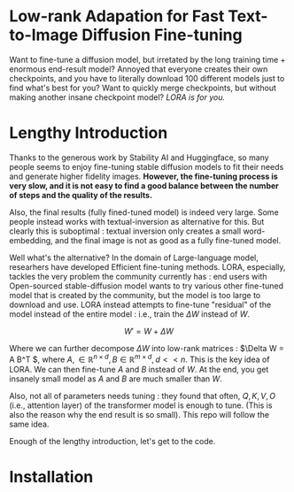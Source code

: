 # Low-rank Adapation for Fast Text-to-Image Diffusion Fine-tuning

Want to fine-tune a diffusion model, but irretated by the long training time + enormous end-result model? Annoyed that everyone creates their own checkpoints, and you have to literally download 100 different models just to find what's best for you? Want to quickly merge checkpoints, but without making another insane checkpoint model? _LORA is for you._

# Lengthy Introduction

Thanks to the generous work by Stability AI and Huggingface, so many people seems to enjoy fine-tuning stable diffusion models to fit their needs and generate higher fidelity images. **However, the fine-tuning process is very slow, and it is not easy to find a good balance between the number of steps and the quality of the results.**

Also, the final results (fully fined-tuned model) is indeed very large. Some people instead works with textual-inversion as alternative for this. But clearly this is suboptimal : textual inversion only creates a small word-embedding, and the final image is not as good as a fully fine-tuned model.

Well what's the alternative? In the domain of Large-language model, researhers have developed Efficient fine-tuning methods. LORA, especially, tackles the very problem the community currently has : end users with Open-sourced stable-diffusion model wants to try various other fine-tuned model that is created by the community, but the model is too large to download and use. LORA instead attempts to fine-tune "residual" of the model instead of the entire model : i.e., train the $\Delta W$ instead of $W$.

$$
W' = W + \Delta W
$$

Where we can further decompose $\Delta W$ into low-rank matrices : $\Delta W = A B^T $, where $A, \in \mathbb{R}^{n \times d}, B \in \mathbb{R}^{m \times d}, d << n$.
This is the key idea of LORA. We can then fine-tune $A$ and $B$ instead of $W$. At the end, you get insanely small model as $A$ and $B$ are much smaller than $W$.

Also, not all of parameters needs tuning : they found that often, $Q, K, V, O$ (i.e., attention layer) of the transformer model is enough to tune. (This is also the reason why the end result is so small). This repo will follow the same idea.

Enough of the lengthy introduction, let's get to the code.

# Installation
